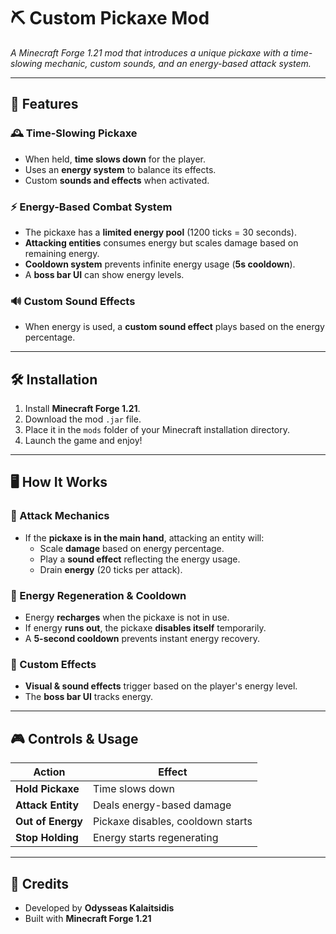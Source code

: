 # ⛏️ Custom Pickaxe Mod  
*A Minecraft Forge 1.21 mod that introduces a unique pickaxe with a time-slowing mechanic, custom sounds, and an energy-based attack system.*

---

## 🌟 Features  

### 🕰️ Time-Slowing Pickaxe  
- When held, **time slows down** for the player.
- Uses an **energy system** to balance its effects.
- Custom **sounds and effects** when activated.

### ⚡ Energy-Based Combat System  
- The pickaxe has a **limited energy pool** (1200 ticks = 30 seconds).
- **Attacking entities** consumes energy but scales damage based on remaining energy.
- **Cooldown system** prevents infinite energy usage (**5s cooldown**).
- A **boss bar UI**  can show energy levels.

### 🔊 Custom Sound Effects  
- When energy is used, a **custom sound effect** plays based on the energy percentage.

---

## 🛠️ Installation  

1. Install **Minecraft Forge 1.21**.
2. Download the mod `.jar` file.
3. Place it in the `mods` folder of your Minecraft installation directory.
4. Launch the game and enjoy!

---

## 🖥️ How It Works  

### 📌 Attack Mechanics  
- If the **pickaxe is in the main hand**, attacking an entity will:
  - Scale **damage** based on energy percentage.
  - Play a **sound effect** reflecting the energy usage.
  - Drain **energy** (20 ticks per attack).

### 📌 Energy Regeneration & Cooldown  
- Energy **recharges** when the pickaxe is not in use.
- If energy **runs out**, the pickaxe **disables itself** temporarily.
- A **5-second cooldown** prevents instant energy recovery.

### 📌 Custom Effects  
- **Visual & sound effects** trigger based on the player's energy level.
- The **boss bar UI**  tracks energy.

---

## 🎮 Controls & Usage  

| Action               | Effect |
|----------------------|--------|
| **Hold Pickaxe**     | Time slows down |
| **Attack Entity**    | Deals energy-based damage |
| **Out of Energy**    | Pickaxe disables, cooldown starts |
| **Stop Holding**     | Energy starts regenerating |


---

## 📢 Credits  
- Developed by **Odysseas Kalaitsidis**
- Built with **Minecraft Forge 1.21**
